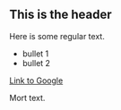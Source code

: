 ## This is the header

Here is some regular text.

* bullet 1
* bullet 2

[Link to Google](http://www.google.com)

Mort text.
